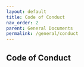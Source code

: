 ```yaml
---
layout: default
title: Code of Conduct
nav_order: 2
parent: General Documents
permalink: /general/conduct
---
```


## Code of Conduct